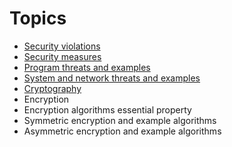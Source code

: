 # Topics

- [Security violations](security%20violations.md)
- [Security measures](security%20measures.md)
- [Program threats and examples](Program%20threats%20and%20examples.md)
- [System and network threats and examples](System%20and%20network%20threats%20and%20examples.md)
- [Cryptography](cryptography.md)
- Encryption 
- Encryption algorithms essential property
- Symmetric encryption and example algorithms
- Asymmetric encryption and example algorithms